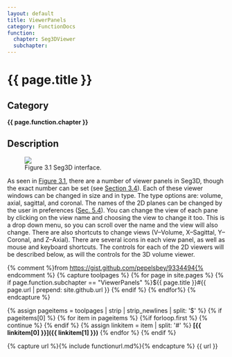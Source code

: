 ```yaml
---
layout: default
title: ViewerPanels 
category: FunctionDocs 
function: 
  chapter: Seg3DViewer
  subchapter: 
---
```


# {{ page.title }} 

## Category

**{{ page.function.chapter }}**

## Description

<figure>
  <img src="../Manuals/Seg3DBasicFunctionality_figures/layout_blank.pdf" id="blank">
  <figcaption>Figure 3.1 Seg3D interface.</figcaption>
</figure>

As seen in [Figure 3.1](#blank), there are a number of viewer panels in Seg3D, though the exact number can be set (see [Section 3.4](#ViewingOptions.md)). Each of these viewer windows can be changed in size and in type. The type options are: volume, axial, sagittal, and coronal. The names of the 2D planes can be changed by the user in preferences ([Sec. 5.4](Preferences.md)). You can change the view of each pane by clicking on the view name and choosing the view to change it too. This is a drop down menu, so you can scroll over the name and the view will also change. There are also shortcuts to change views (V–Volume, X–Sagittal, Y–Coronal, and Z–Axial). There are several icons in each view panel, as well as mouse and keyboard shortcuts. The controls for each of the 2D viewers will be described below, as will the controls for the 3D volume viewer.

{% comment %}from https://gist.github.com/pepelsbey/9334494{% endcomment %}
{% capture toolpages %}
  {% for page in site.pages %}
    {% if page.function.subchapter == "ViewerPanels" %}${{ page.title }}#{{ page.url | prepend: site.github.url }}
    {% endif %}
  {% endfor%}
{% endcapture %}

{% assign pageitems = toolpages | strip | strip_newlines | split: '$' %}
{% if pageitems[0] %}
  {% for item in pageitems %}
    {%if forloop.first %} {% continue %} {% endif %}
    {% assign linkitem = item | split: '#' %}
**[{{ linkitem[0] }}]({{ linkitem[1] }})**
  {% endfor %}
{% endif %}

{% capture url %}{% include functionurl.md%}{% endcapture %}
{{ url }}


